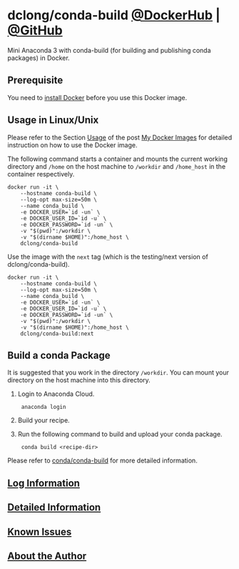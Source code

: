 # dclong/conda-build [@DockerHub](https://hub.docker.com/r/dclong/conda-build/) | [@GitHub](https://github.com/dclong/docker-conda-build)

Mini Anaconda 3 with conda-build (for building and publishing conda packages) in Docker. 

## Prerequisite
You need to [install Docker](http://www.legendu.net/en/blog/docker-installation/) before you use this Docker image.


## Usage in Linux/Unix

Please refer to the Section
[Usage](http://www.legendu.net/en/blog/my-docker-images/#usage)
of the post [My Docker Images](http://www.legendu.net/en/blog/my-docker-images/) 
for detailed instruction on how to use the Docker image.

The following command starts a container 
and mounts the current working directory and `/home` on the host machine 
to `/workdir` and `/home_host` in the container respectively.

```
docker run -it \
    --hostname conda-build \
    --log-opt max-size=50m \
    --name conda_build \
    -e DOCKER_USER=`id -un` \
    -e DOCKER_USER_ID=`id -u` \
    -e DOCKER_PASSWORD=`id -un` \
    -v "$(pwd)":/workdir \
    -v "$(dirname $HOME)":/home_host \
    dclong/conda-build
```
Use the image with the `next` tag (which is the testing/next version of dclong/conda-build).
```
docker run -it \
    --hostname conda-build \
    --log-opt max-size=50m \
    --name conda_build \
    -e DOCKER_USER=`id -un` \
    -e DOCKER_USER_ID=`id -u` \
    -e DOCKER_PASSWORD=`id -un` \
    -v "$(pwd)":/workdir \
    -v "$(dirname $HOME)":/home_host \
    dclong/conda-build:next
```
## Build a conda Package

It is suggested that you work in the directory `/workdir`. 
You can mount your directory on the host machine into this directory.

1. Login to Anaconda Cloud.

        anaconda login
        
2. Build your recipe. 

3. Run the following command to build and upload your conda package.

        conda build <recipe-dir>
        
Please refer to [conda/conda-build](https://github.com/conda/conda-build#building-your-own-packages) 
for more detailed information.

## [Log Information](http://www.legendu.net/en/blog/my-docker-images/#docker-container-logs)

## [Detailed Information](http://www.legendu.net/en/blog/my-docker-images/#list-of-images-and-detailed-information) 

## [Known Issues](http://www.legendu.net/en/blog/my-docker-images/#known-issues)

## [About the Author](http://www.legendu.net/pages/about)


